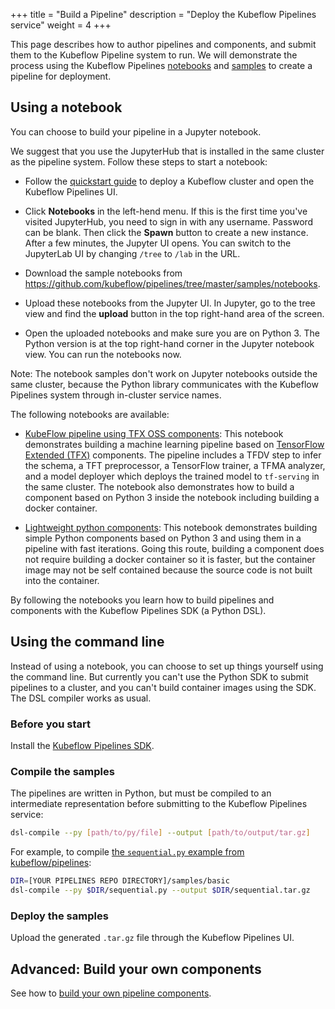 +++
title = "Build a Pipeline"
description = "Deploy the Kubeflow Pipelines service"
weight = 4
+++

This page describes how to author pipelines and components, and submit them to the Kubeflow Pipeline system to run. We will demonstrate the process using the Kubeflow Pipelines
[notebooks]( https://github.com/kubeflow/pipelines/tree/master/samples/notebooks)
and [samples](https://github.com/kubeflow/pipelines/tree/master/samples)
to create a pipeline for deployment.

## Using a notebook

You can choose to build your pipeline in a Jupyter notebook.

We suggest that you use the JupyterHub that is installed in the same cluster as 
the pipeline system. Follow these steps to start a notebook:

* Follow the
  [quickstart guide](/docs/guides/pipelines/pipelines-quickstart/#deploy-kubeflow-and-open-the-pipelines-ui)
  to deploy a Kubeflow cluster and open the Kubeflow Pipelines UI.

* Click **Notebooks** in the left-hend menu. If this is the first time you've 
  visited JupyterHub, you need to sign in with any username. Password can be 
  blank. Then click the **Spawn** button to create a new instance. After a few 
  minutes, the Jupyter UI opens. You can switch to the JupyterLab UI by changing 
  `/tree` to `/lab` in the URL. 

* Download the sample notebooks from 
  https://github.com/kubeflow/pipelines/tree/master/samples/notebooks. 
  
* Upload these notebooks from the Jupyter UI. In Jupyter, go to the tree view 
  and find the **upload** button in the top right-hand area of the screen.

* Open the uploaded notebooks and make sure you are on Python 3. The Python 
  version is at the top right-hand corner in the Jupyter notebook view. You can 
  run the notebooks now.

Note: The notebook samples don't work on Jupyter notebooks outside the same cluster, 
because the Python library communicates with the Kubeflow Pipelines system 
through in-cluster service names.

The following notebooks are available:

* [KubeFlow pipeline using TFX OSS components](https://github.com/kubeflow/pipelines/blob/master/samples/notebooks/KubeFlow%20Pipeline%20Using%20TFX%20OSS%20Components.ipynb): 
  This notebook demonstrates building a machine learning pipeline based on
  [TensorFlow Extended (TFX)](https://www.tensorflow.org/tfx/) components. 
  The pipeline includes a TFDV step to infer the schema, a TFT preprocessor, a 
  TensorFlow trainer, a TFMA analyzer, and a model deployer which deploys the 
  trained model to `tf-serving` in the same cluster. The notebook also 
  demonstrates how to build a component based on Python 3 inside the notebook 
  including building a docker container.

* [Lightweight python components](https://github.com/kubeflow/pipelines/blob/master/samples/notebooks/Lightweight%20Python%20components%20-%20basics.ipynb): 
  This notebook demonstrates building simple Python components based on Python 3
  and using  them in a pipeline with fast iterations. Going this route, building
  a component does not require building a docker container so it is faster, but 
  the container image may not be self contained because the source code is not 
  built into the container.

By following the notebooks you learn how to build pipelines and components with 
the Kubeflow Pipelines SDK (a Python DSL).

## Using the command line

Instead of using a notebook, you can choose to set up things yourself using the 
command line. But currently you can't use the Python SDK to submit 
pipelines to a cluster, and you can't build container images using the SDK.
The DSL compiler works as usual.

### Before you start

Install the [Kubeflow Pipelines SDK](/docs/pipelines/install-sdk).

### Compile the samples

The pipelines are written in Python, but must be compiled to an
intermediate representation before submitting to the Kubeflow Pipelines service:

```bash
dsl-compile --py [path/to/py/file] --output [path/to/output/tar.gz]
```

For example, to compile [the `sequential.py` example from kubeflow/pipelines](https://github.com/kubeflow/pipelines/blob/0.1.11/samples/basic/sequential.py):

```bash
DIR=[YOUR PIPELINES REPO DIRECTORY]/samples/basic
dsl-compile --py $DIR/sequential.py --output $DIR/sequential.tar.gz
```

### Deploy the samples

Upload the generated `.tar.gz` file through the Kubeflow Pipelines UI.

## Advanced: Build your own components

See how to 
[build your own pipeline components](/docs/pipelines/build-component).
